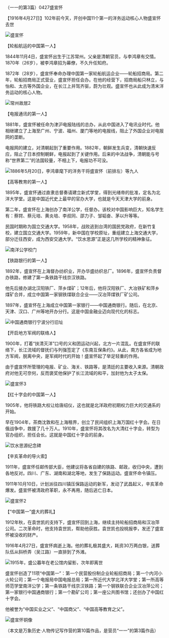 （一一的第3篇）0427盛宣怀

【1916年4月27日】102年前今天，开创中国11个第一的洋务运动核心人物盛宣怀去世

![盛宣怀](盛宣怀.jpg)

【轮船航运的中国第一人】

1844年11月4日，盛宣怀出生于江苏常州。父亲是清朝官员，与李鸿章有交情。1870年（26岁），被李鸿章招为幕僚，不久升任知府。

1872年（28岁），盛宣怀奉命办理中国第一家轮船航运企业——轮船招商局。第二年，轮船招商局正式营业，盛宣怀担任会办。在他的经营下，招商局船只林立，与怡和、太古等外国企业，在长江上并驾齐驱，蔚为壮观。盛宣怀也从此成为清末洋务运动的核心人物。

![常州故居2](常州故居2.jpg)



【电报通讯的第一人】

1881年，盛宣怀被任命为津沪电报陆线的总办，从此中国进入了电讯业时代。他相继建立了上海至广州、宁波、福州、厦门等地的电报线，阻止了外国企业对电报网的垄断。

电报网的建立，对清朝起到了重要作用。1882年，朝鲜发生兵变，清朝快速反应，阻止了日本控制朝鲜，电报起到了关键作用。后来的中法战争，清朝能与号称“世界第二”的法国较量，不相上下，电报功不可没。

![1886年5月20日，李鸿章麾下的洋务干将盛宣怀（前排左）等九人](1886年5月20日，李鸿章麾下的洋务干将盛宣怀（前排左）等九人.jpg)

【高等教育的第一人】

1895年，盛宣怀通过直隶总督奏请建立新式学堂，得到光绪帝的批准，定名为北洋大学堂。这是中国近代史上最早的官办大学，也就是今天天津大学的前身。

第二年，盛宣怀在上海创办了南洋公学，任督办。该校对中国影响巨大，知名学生有：蔡锷、蔡元培、黄炎培、李叔同、邵力子、邹韬奋、茅以升等等。

民国时期称为国立交通大学。1958年，战败逃到台湾的国民党政府，在新竹复校，建立国立交通大学。1959年，新中国在学校原址，重组建立上海交通大学，部分迁往西安，成为西安交通大学。“饮水思源”正是这几所学校的精神象征。

![南洋公学校门](南洋公学校门.jpg)

【铁路银行的第一人】

1892年，盛宣怀在上海督办纺织业，开办华盛纺织总厂。1896年，盛宣怀负责督办铁路，修建了第一条铁路干线京汉铁路。

他先后接办湖北汉阳铁厂、萍乡煤矿；12年后，他将汉阳铁厂、大冶铁矿和萍乡煤矿合并，成立中国第一家钢铁煤联合企业——汉冶萍煤铁厂矿公司。

1897年，盛宣怀在上海成立中国第一家银行——中国通商银行。随后，在北京、天津、汉口、广州等地开办分行。这是中国金融业迈向现代化的标志。

![中国通商银行宁波分行旧址](中国通商银行宁波分行旧址.JPG)

【开启地方军阀的联络人】

1900年，打着“扶清灭洋”口号的义和团运动兴起，北方一片混乱。在盛宣怀的联络下，长江流域的督抚们与列强签定了《东南互保条约》。从此，南方各省成为地方军阀，脱离中央，是军阀时代的开始！盛宣怀起了举足轻重的作用。

由于盛宣怀所管理的电报、矿业、海关、铁路等，是清廷的主要收入来源。清朝政府对他无可奈何，反而褒奖他保护了长江流域的和平，加封他为太子太保。

![盛宣怀3](盛宣怀3.jpg)

【红十字会的中国第一人】

1905年，他将铁路大权让给唐绍仪，这也就是北洋政府初期权力巨大的交通系的开始。

早在1904年，茶商沈敦和在上海租界，创立了民间组织上海万国红十字会。在日俄战争中，救援了几十万人。1910年，盛宣怀将其改名为大清红十字会，转型为官办组织，担任会长。这就是中国红十字会的前身。

![饮水思源纪念碑](饮水思源纪念碑.JPG)

【辛亥革命的导火索】

1911年，盛宣怀任邮传部大臣，他建议将各省自建的铁路、邮政，收归中央，遭到各地反对。四川、广东、湖南和湖北等地，发生了保路运动。盛宣怀命令镇压。

1911年10月10日，计划派往四川镇压保路运动的新军，发动了武昌起义，辛亥革命爆发。盛宣怀被清政府革职，永不再用，随后逃亡日本。

![盛宣怀2](盛宣怀2.jpg)

【“中国第一”盛大的葬礼】

1912年秋，在袁世凯的支持下，盛宣怀回到上海，继续主持轮船招商局和汉冶萍公司。二次革命时，他支持袁世凯，帮助他获胜。袁世凯也投桃报李，发还了盛宣怀被没收的财产。

1916年4月27日，盛宣怀病逝上海。他的葬礼极其盛大，耗资30万两白银，送葬队伍从斜桥弄（吴江路）一直排到了外滩。

![1915年，盛公暮年在老公馆内留影，次年即离世](1915年，盛公暮年在老公馆内留影，次年即离世.jpeg)

盛宣怀创造了11项“中国第一”：第一个民营股份制企业轮船招商局；第一个内河小火轮公司；第一个电报局中国电报总局；第一所近代大学北洋大学堂；第一所高等师范学堂南洋公学；第一条铁路干线京汉铁路；第一个钢铁联合企业汉冶萍公司；第一家银行中国通商银行；第一个勘矿公司；第一座公共图书馆；还创办了中国红十字会。

他被誉为“中国实业之父”、“中国商父”、“中国高等教育之父”。

![盛宣怀铜像](盛宣怀铜像.jpg)

（本文是万象历史·人物传记写作营的第10篇作品，是营员“一一”的第3篇作品）





